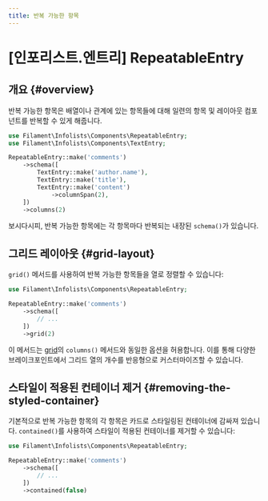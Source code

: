 ```yaml
---
title: 반복 가능한 항목
---
```

# [인포리스트.엔트리] RepeatableEntry

## 개요 {#overview}

반복 가능한 항목은 배열이나 관계에 있는 항목들에 대해 일련의 항목 및 레이아웃 컴포넌트를 반복할 수 있게 해줍니다.

```php
use Filament\Infolists\Components\RepeatableEntry;
use Filament\Infolists\Components\TextEntry;

RepeatableEntry::make('comments')
    ->schema([
        TextEntry::make('author.name'),
        TextEntry::make('title'),
        TextEntry::make('content')
            ->columnSpan(2),
    ])
    ->columns(2)
```

보시다시피, 반복 가능한 항목에는 각 항목마다 반복되는 내장된 `schema()`가 있습니다.

<AutoScreenshot name="infolists/entries/repeatable/simple" alt="반복 가능한 항목" version="3.x" />

## 그리드 레이아웃 {#grid-layout}

`grid()` 메서드를 사용하여 반복 가능한 항목들을 열로 정렬할 수 있습니다:

```php
use Filament\Infolists\Components\RepeatableEntry;

RepeatableEntry::make('comments')
    ->schema([
        // ...
    ])
    ->grid(2)
```

이 메서드는 [grid](../layout/grid)의 `columns()` 메서드와 동일한 옵션을 허용합니다. 이를 통해 다양한 브레이크포인트에서 그리드 열의 개수를 반응형으로 커스터마이즈할 수 있습니다.

<AutoScreenshot name="infolists/entries/repeatable/grid" alt="그리드 레이아웃의 반복 가능한 항목" version="3.x" />

## 스타일이 적용된 컨테이너 제거 {#removing-the-styled-container}

기본적으로 반복 가능한 항목의 각 항목은 카드로 스타일링된 컨테이너에 감싸져 있습니다. `contained()`를 사용하여 스타일이 적용된 컨테이너를 제거할 수 있습니다:

```php
use Filament\Infolists\Components\RepeatableEntry;

RepeatableEntry::make('comments')
    ->schema([
        // ...
    ])
    ->contained(false)
```